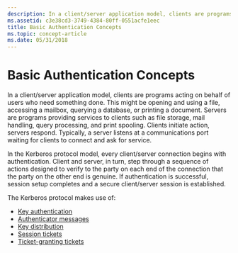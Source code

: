 ```yaml
---
description: In a client/server application model, clients are programs acting on behalf of users who need something done.
ms.assetid: c3e38cd3-3749-4384-80ff-0551acfe1eec
title: Basic Authentication Concepts
ms.topic: concept-article
ms.date: 05/31/2018
---
```


# Basic Authentication Concepts

In a client/server application model, clients are programs acting on behalf of users who need something done. This might be opening and using a file, accessing a mailbox, querying a database, or printing a document. Servers are programs providing services to clients such as file storage, mail handling, query processing, and print spooling. Clients initiate action, servers respond. Typically, a server listens at a communications port waiting for clients to connect and ask for service.

In the Kerberos protocol model, every client/server connection begins with authentication. Client and server, in turn, step through a sequence of actions designed to verify to the party on each end of the connection that the party on the other end is genuine. If authentication is successful, session setup completes and a secure client/server session is established.

The Kerberos protocol makes use of:

-   [Key authentication](key-authentication.md)
-   [Authenticator messages](authenticator-messages.md)
-   [Key distribution](key-distribution.md)
-   [Session tickets](session-tickets.md)
-   [Ticket-granting tickets](ticket-granting-tickets.md)

 

 



